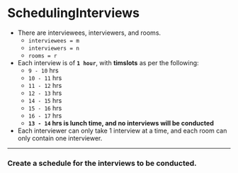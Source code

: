 # SchedulingInterviews
* There are interviewees, interviewers, and rooms.
  * `interviewees = m`
  * `interviewers = n`
  * `rooms = r`
* Each interview is of **`1 hour`**, with **timslots** as per the following:
  * `9 - 10` hrs
  * `10 - 11` hrs
  * `11 - 12` hrs
  * `12 - 13` hrs
  * `14 - 15` hrs
  * `15 - 16` hrs
  * `16 - 17` hrs
  * __`13 - 14` hrs is lunch time, and no interviews will be conducted__
* Each interviewer can only take 1 interview at a time, and each room can only contain one interviewer.
************************************************************************************************************
### Create a schedule for the interviews to be conducted.
